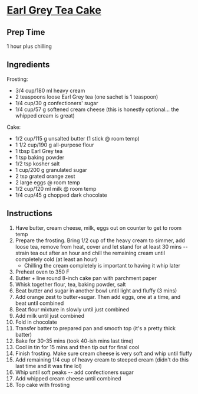 # [Earl Grey Tea Cake](https://cooking.nytimes.com/recipes/1021062-earl-grey-tea-cake-with-dark-chocolate-and-orange-zest?smid=yt-nytfood&smtyp=cur)

## Prep Time
1 hour plus chilling

## Ingredients

Frosting:

- 3/4 cup/180 ml heavy cream
- 2 teaspoons loose Earl Grey tea (one sachet is 1 teaspoon)
- 1/4 cup/30 g confectioners' sugar
- 1/4 cup/57 g softened cream cheese (this is honestly optional... the whipped cream is great)

Cake:

- 1/2 cup/115 g unsalted butter (1 stick @ room temp)
- 1 1/2 cup/190 g all-purpose flour
- 1 tbsp Earl Grey tea
- 1 tsp baking powder
- 1/2 tsp kosher salt
- 1 cup/200 g granulated sugar
- 2 tsp grated orange zest
- 2 large eggs @ room temp
- 1/2 cup/120 ml milk @ room temp
- 1/4 cup/45 g chopped dark chocolate

## Instructions
1. Have butter, cream cheese, milk, eggs out on counter to get to room temp
2. Prepare the frosting. Bring 1/2 cup of the heavy cream to simmer, add loose tea, remove from heat, cover and let stand for at least 30 mins -- strain tea out after an hour and chill the remaining cream until completely cold (at least an hour)
	- Chilling the cream completely is important to having it whip later
3. Preheat oven to 350 F
4. Butter + line round 8-inch cake pan with parchment paper
5. Whisk together flour, tea, baking powder, salt
6. Beat butter and sugar in another bowl until light and fluffy (3 mins)
7. Add orange zest to butter+sugar. Then add eggs, one at a time, and beat until combined
8. Beat flour mixture in slowly until just combined
9. Add milk until just combined 
10. Fold in chocolate 
11. Transfer batter to prepared pan and smooth top (it's a pretty thick batter)
12. Bake for 30-35 mins (took 40-ish mins last time)
13. Cool in tin for 15 mins and then tip out for final cool
14. Finish frosting. Make sure cream cheese is very soft and whip until fluffy
15. Add remaining 1/4 cup of heavy cream to steeped cream (didn't do this last time and it was fine lol)
16. Whip until soft peaks -- add confectioners sugar 
17. Add whipped cream cheese until combined 
18. Top cake with frosting